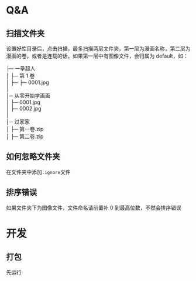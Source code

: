 # Q&A

## 扫描文件夹

设置好库目录后，点击扫描，最多扫描两层文件夹，第一层为漫画名称，第二层为漫画的卷，或者是连载的话，如果第一层中有图像文件，会归属为 default，如：

├─ 一拳超人  
│ ├─ 第 1 卷  
│ ├─ ├─ 0001.jpg  
│  
│─ 从零开始学画画  
│ ├─ 0001.jpg  
│ ├─ 0002.jpg  
│  
│─ 过家家  
│ ├─ 第一卷.zip  
│ ├─ 第二卷.zip

## 如何忽略文件夹

在文件夹中添加`.ignore`文件

## 排序错误

如果文件夹下为图像文件，文件命名请前置补 0 到最高位数，不然会排序错误

# 开发

##

## 打包

先运行
